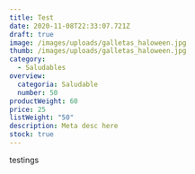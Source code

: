 ```yaml
---
title: Test
date: 2020-11-08T22:33:07.721Z
draft: true
image: /images/uploads/galletas_haloween.jpg
thumb: /images/uploads/galletas_haloween.jpg
category:
  - Saludables
overview:
  categoria: Saludable
  number: 50
productWeight: 60
price: 25
listWeight: "50"
description: Meta desc here
stock: true
---
```

testings
